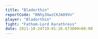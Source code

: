 ```yaml
---
title: "Bladorthin"
reportCode: "BNhy3GwzCKJA89Vn"
player: "Bladorthin"
fight: "Fathom-Lord Karathress"
date: 2021-10-24T19:01:26.673000+00:00
---
```

